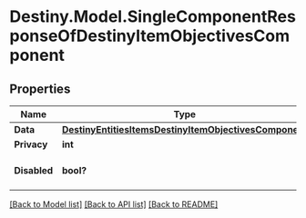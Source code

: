 # Destiny.Model.SingleComponentResponseOfDestinyItemObjectivesComponent

## Properties

Name | Type | Description | Notes
------------ | ------------- | ------------- | -------------
**Data** | [**DestinyEntitiesItemsDestinyItemObjectivesComponent**](DestinyEntitiesItemsDestinyItemObjectivesComponent.md) |  | [optional] 
**Privacy** | **int** |  | [optional] 
**Disabled** | **bool?** | If true, this component is disabled. | [optional] 

[[Back to Model list]](../README.md#documentation-for-models) [[Back to API list]](../README.md#documentation-for-api-endpoints) [[Back to README]](../README.md)

